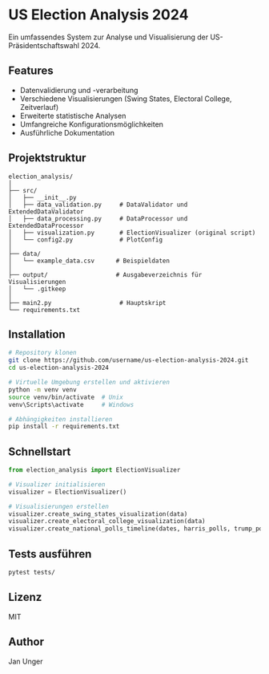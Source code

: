 # US Election Analysis 2024

Ein umfassendes System zur Analyse und Visualisierung der US-Präsidentschaftswahl 2024.

## Features

- Datenvalidierung und -verarbeitung
- Verschiedene Visualisierungen (Swing States, Electoral College, Zeitverlauf)
- Erweiterte statistische Analysen
- Umfangreiche Konfigurationsmöglichkeiten
- Ausführliche Dokumentation

## Projektstruktur

```text
election_analysis/
│
├── src/
│   ├── __init__.py
│   ├── data_validation.py     # DataValidator und ExtendedDataValidator
│   ├── data_processing.py     # DataProcessor und ExtendedDataProcessor
│   ├── visualization.py       # ElectionVisualizer (original script)
│   └── config2.py             # PlotConfig
│
├── data/
│   └── example_data.csv      # Beispieldaten
│
├── output/                   # Ausgabeverzeichnis für Visualisierungen
│   └── .gitkeep
│
├── main2.py                   # Hauptskript
└── requirements.txt
```

## Installation

```bash
# Repository klonen
git clone https://github.com/username/us-election-analysis-2024.git
cd us-election-analysis-2024

# Virtuelle Umgebung erstellen und aktivieren
python -m venv venv
source venv/bin/activate  # Unix
venv\Scripts\activate     # Windows

# Abhängigkeiten installieren
pip install -r requirements.txt
```

## Schnellstart

```python
from election_analysis import ElectionVisualizer

# Visualizer initialisieren
visualizer = ElectionVisualizer()

# Visualisierungen erstellen
visualizer.create_swing_states_visualization(data)
visualizer.create_electoral_college_visualization(data)
visualizer.create_national_polls_timeline(dates, harris_polls, trump_polls)
```

## Tests ausführen

```bash
pytest tests/
```

## Lizenz

MIT

## Author

Jan Unger